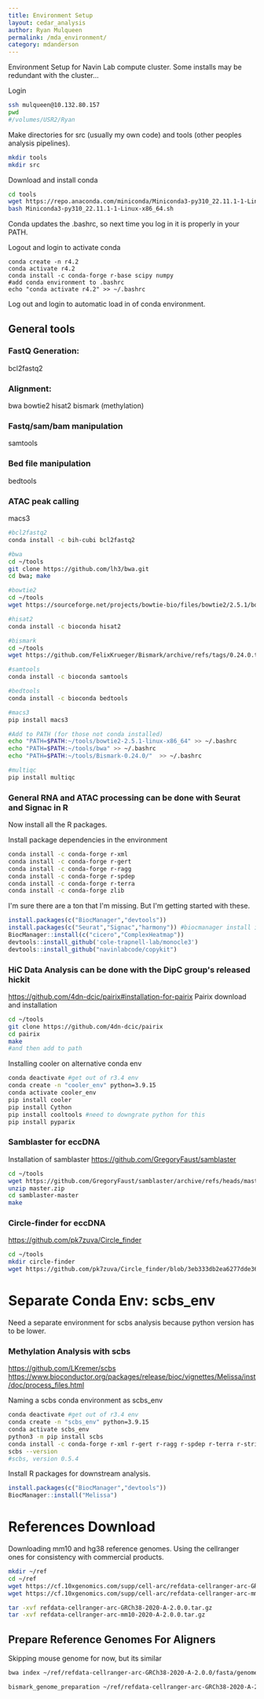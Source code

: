 ```yaml
---
title: Environment Setup
layout: cedar_analysis
author: Ryan Mulqueen
permalink: /mda_environment/
category: mdanderson
---
```


Environment Setup for Navin Lab compute cluster. Some installs may be redundant with the cluster...

Login
```bash
ssh mulqueen@10.132.80.157
pwd
#/volumes/USR2/Ryan
```
Make directories for src (usually my own code) and tools (other peoples analysis pipelines). 

```bash
mkdir tools
mkdir src
```
Download and install conda
```bash
cd tools
wget https://repo.anaconda.com/miniconda/Miniconda3-py310_22.11.1-1-Linux-x86_64.sh
bash Miniconda3-py310_22.11.1-1-Linux-x86_64.sh
```
Conda updates the .bashrc, so next time you log in it is properly in your PATH.

Logout and login to activate conda
```
conda create -n r4.2 
conda activate r4.2
conda install -c conda-forge r-base scipy numpy
#add conda environment to .bashrc
echo "conda activate r4.2" >> ~/.bashrc
```

Log out and login to automatic load in of conda environment.

## General tools
### FastQ Generation:
bcl2fastq2

### Alignment:
bwa
bowtie2
hisat2
bismark (methylation)

### Fastq/sam/bam manipulation
samtools

### Bed file manipulation
bedtools

### ATAC peak calling
macs3

```bash
#bcl2fastq2
conda install -c bih-cubi bcl2fastq2

#bwa
cd ~/tools
git clone https://github.com/lh3/bwa.git
cd bwa; make

#bowtie2
cd ~/tools
wget https://sourceforge.net/projects/bowtie-bio/files/bowtie2/2.5.1/bowtie2-2.5.1-linux-x86_64.zip

#hisat2
conda install -c bioconda hisat2

#bismark
cd ~/tools
wget https://github.com/FelixKrueger/Bismark/archive/refs/tags/0.24.0.tar.gz

#samtools
conda install -c bioconda samtools

#bedtools
conda install -c bioconda bedtools

#macs3
pip install macs3

#Add to PATH (for those not conda installed)
echo "PATH=$PATH:~/tools/bowtie2-2.5.1-linux-x86_64" >> ~/.bashrc
echo "PATH=$PATH:~/tools/bwa" >> ~/.bashrc
echo "PATH=$PATH:~/tools/Bismark-0.24.0/"  >> ~/.bashrc

#multiqc
pip install multiqc
```

### General RNA and ATAC processing can be done with Seurat and Signac in R

Now install all the R packages.

Install package dependencies in the environment
```bash
conda install -c conda-forge r-xml
conda install -c conda-forge r-gert
conda install -c conda-forge r-ragg
conda install -c conda-forge r-spdep
conda install -c conda-forge r-terra
conda install -c conda-forge zlib
```

I'm sure there are a ton that I'm missing. But I'm getting started with these. 

```R
install.packages(c("BiocManager","devtools")) 
install.packages(c("Seurat","Signac","harmony")) #biocmanager install is necessary for signac
BiocManager::install(c("cicero","ComplexHeatmap"))
devtools::install_github('cole-trapnell-lab/monocle3')
devtools::install_github("navinlabcode/copykit")
```

### HiC Data Analysis can be done with the DipC group's released hickit
https://github.com/4dn-dcic/pairix#installation-for-pairix
Pairix download and installation
```bash
cd ~/tools
git clone https://github.com/4dn-dcic/pairix
cd pairix
make
#and then add to path
```
Installing cooler on alternative conda env

```bash
conda deactivate #get out of r3.4 env
conda create -n "cooler_env" python=3.9.15
conda activate cooler_env
pip install cooler
pip install Cython
pip install cooltools #need to downgrate python for this
pip install pyparix
```

<!--
https://github.com/lh3/hickit

```bash
cd ~/tools

# Download precompiled binaries for Linux
curl -L https://github.com/lh3/hickit/releases/download/v0.1/hickit-0.1_x64-linux.tar.bz2 | tar -jxf -
cd hickit-0.1_x64-linux

# Map Dip-C reads and extract contacts (skip if you use your own pipeline)
./seqtk mergepe read1.fq.gz read2.fq.gz | ./pre-dip-c - | bwa mem -5SP -p hs37d5.fa - | gzip > aln.sam.gz
./k8 hickit.js vcf2tsv phased.vcf > phased_SNP.tsv   # extract phased SNPs from VCF
./k8 hickit.js sam2seg -v phased_SNP.tsv aln.sam.gz | ./k8 hickit.js chronly - | ./k8 hickit.js bedflt par.bed - | gzip > contacts.seg.gz # for male
#./k8 hickit.js sam2seg -v phased_SNP.tsv aln.sam.gz | ./k8 hickit.js chronly -y - | gzip > contacts.seg.gz # for female
./hickit -i contacts.seg.gz -o - | bgzip > contacts.pairs.gz  # optional

# Impute phases (-i also works with contacts.seg.gz)
./hickit -i contacts.pairs.gz -u -o - | bgzip > impute.pairs.gz
./hickit -i contacts.pairs.gz --out-val=impute.val     # estimate imputation accuracy by holdout
# Infer 3D structure
./hickit -i impute.pairs.gz -Sr1m -c1 -r10m -c5 -b4m -b1m -b200k -D5 -b50k -D5 -b20k -O imput.3dg

# 2D contact map in PNG (bin size determined by the image width)
./hickit -i impute.pairs.gz --out-png impute.png
# Compute CpG density (optional)
./hickit.js gfeat -r hs37d5.fa.gz imput.3dg | gzip > imput.cpg.3dg.gz
# Visualize 3D structure (requiring a graphical card)
./hickit-gl -I imput.cpg.3dg.gz --view
```
-->

### Samblaster for eccDNA
Installation of samblaster
https://github.com/GregoryFaust/samblaster
```bash
cd ~/tools
wget https://github.com/GregoryFaust/samblaster/archive/refs/heads/master.zip
unzip master.zip
cd samblaster-master
make
```

### Circle-finder for eccDNA
https://github.com/pk7zuva/Circle_finder
```bash
cd ~/tools
mkdir circle-finder
wget https://github.com/pk7zuva/Circle_finder/blob/3eb333db2ea6277dde36cbf640be9afeb710c717/circle_finder-pipeline-bwa-mem-samblaster.sh
```

# Separate Conda Env: scbs_env
Need a separate environment for scbs analysis because python version has to be lower.

### Methylation Analysis with scbs
https://github.com/LKremer/scbs
https://www.bioconductor.org/packages/release/bioc/vignettes/Melissa/inst/doc/process_files.html

Naming a scbs conda environment as scbs_env
```bash
conda deactivate #get out of r3.4 env
conda create -n "scbs_env" python=3.9.15
conda activate scbs_env
python3 -m pip install scbs
conda install -c conda-forge r-xml r-gert r-ragg r-spdep r-terra r-stringi
scbs --version                                                                                    
#scbs, version 0.5.4            
```

Install R packages for downstream analysis.
```R
install.packages(c("BiocManager","devtools")) 
BiocManager::install("Melissa")
```

# References Download
Downloading mm10 and hg38 reference genomes. Using the cellranger ones for consistency with commercial products.

```bash
mkdir ~/ref
cd ~/ref
wget https://cf.10xgenomics.com/supp/cell-arc/refdata-cellranger-arc-GRCh38-2020-A-2.0.0.tar.gz
wget https://cf.10xgenomics.com/supp/cell-arc/refdata-cellranger-arc-mm10-2020-A-2.0.0.tar.gz

tar -xvf refdata-cellranger-arc-GRCh38-2020-A-2.0.0.tar.gz
tar -xvf refdata-cellranger-arc-mm10-2020-A-2.0.0.tar.gz

```

## Prepare Reference Genomes For Aligners
Skipping mouse genome for now, but its similar
```bash
bwa index ~/ref/refdata-cellranger-arc-GRCh38-2020-A-2.0.0/fasta/genome.fa &

bismark_genome_preparation ~/ref/refdata-cellranger-arc-GRCh38-2020-A-2.0.0/fasta &
```